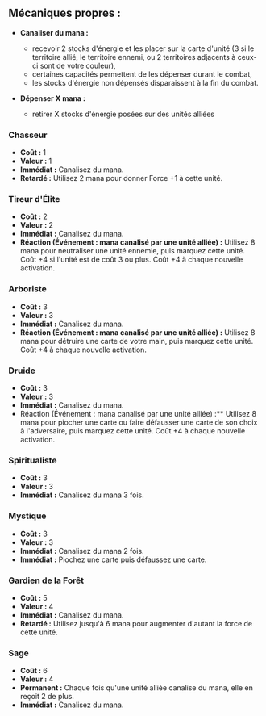 
## Mécaniques propres :


- **Canaliser du mana :**
  - recevoir 2 stocks d'énergie et les placer sur la carte d'unité
    (3 si le territoire allié, le territoire ennemi,
    ou 2 territoires adjacents à ceux-ci sont de votre couleur),
  - certaines capacités permettent de les dépenser durant le combat,
  - les stocks d'énergie non dépensés disparaissent à la fin du combat.

- **Dépenser X mana :**
  - retirer X stocks d'énergie posées sur des unités alliées


### Chasseur
- **Coût :** 1
- **Valeur :** 1
- **Immédiat :**
  Canalisez du mana.
- **Retardé :**
  Utilisez 2 mana pour donner Force +1 à cette unité.


### Tireur d'Élite
- **Coût :** 2
- **Valeur :** 2
- **Immédiat :**
  Canalisez du mana.
- **Réaction (Événement : mana canalisé par une unité alliée) :**
  Utilisez 8 mana pour neutraliser une unité ennemie, puis marquez cette unité.
  Coût +4 si l'unité est de coût 3 ou plus.
  Coût +4 à chaque nouvelle activation.


### Arboriste
- **Coût :** 3
- **Valeur :** 3
- **Immédiat :**
  Canalisez du mana.
- **Réaction (Événement : mana canalisé par une unité alliée) :**
  Utilisez 8 mana pour détruire une carte de votre main, puis marquez cette unité.
  Coût +4 à chaque nouvelle activation.


### Druide
- **Coût :** 3
- **Valeur :** 3
- **Immédiat :**
  Canalisez du mana.
- Réaction (Événement : mana canalisé par une unité alliée) :**
  Utilisez 8 mana pour piocher une carte ou faire défausser une carte de son
  choix à l'adversaire, puis marquez cette unité.
  Coût +4 à chaque nouvelle activation.


### Spiritualiste
- **Coût :** 3
- **Valeur :** 3
- **Immédiat :**
  Canalisez du mana 3 fois.


### Mystique
- **Coût :** 3
- **Valeur :** 3
- **Immédiat :**
  Canalisez du mana 2 fois.
- **Immédiat :**
  Piochez une carte puis défaussez une carte.


### Gardien de la Forêt
- **Coût :** 5
- **Valeur :** 4
- **Immédiat :**
  Canalisez du mana.
- **Retardé :**
  Utilisez jusqu'à 6 mana pour augmenter d'autant la force de cette unité.


### Sage
- **Coût :** 6
- **Valeur :** 4
- **Permanent :**
  Chaque fois qu'une unité alliée canalise du mana, elle en reçoit 2 de plus.
- **Immédiat :**
  Canalisez du mana.
